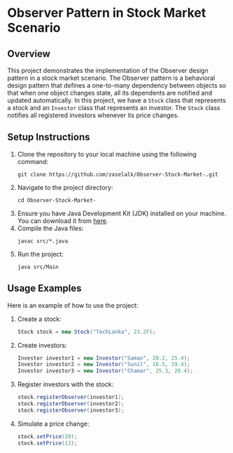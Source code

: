 # Observer Pattern in Stock Market Scenario

## Overview
This project demonstrates the implementation of the Observer design pattern in a stock market scenario. The Observer pattern is a behavioral design pattern that defines a one-to-many dependency between objects so that when one object changes state, all its dependents are notified and updated automatically. In this project, we have a `Stock` class that represents a stock and an `Investor` class that represents an investor. The `Stock` class notifies all registered investors whenever its price changes.

## Setup Instructions
1. Clone the repository to your local machine using the following command:
   ```
   git clone https://github.com/zaselalk/Observer-Stock-Market-.git
   ```
2. Navigate to the project directory:
   ```
   cd Observer-Stock-Market-
   ```
3. Ensure you have Java Development Kit (JDK) installed on your machine. You can download it from [here](https://www.oracle.com/java/technologies/javase-jdk11-downloads.html).
4. Compile the Java files:
   ```
   javac src/*.java
   ```
5. Run the project:
   ```
   java src/Main
   ```

## Usage Examples
Here is an example of how to use the project:

1. Create a stock:
   ```java
   Stock stock = new Stock("TechLanka", 23.2F);
   ```

2. Create investors:
   ```java
   Investor investor1 = new Investor("Saman", 20.2, 25.4);
   Investor investor2 = new Investor("Sunil", 16.5, 19.4);
   Investor investor3 = new Investor("Chamar", 25.3, 28.4);
   ```

3. Register investors with the stock:
   ```java
   stock.registerObserver(investor1);
   stock.registerObserver(investor2);
   stock.registerObserver(investor3);
   ```

4. Simulate a price change:
   ```java
   stock.setPrice(20);
   stock.setPrice(13);
   ```
